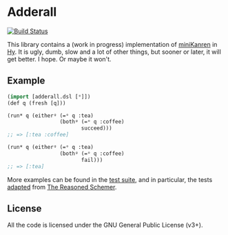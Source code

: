 Adderall
========

[![Build Status](https://travis-ci.org/algernon/adderall.png?branch=master)](https://travis-ci.org/algernon/adderall)

This library contains a (work in progress) implementation of
[miniKanren][mk] in [Hy][hylang]. It is ugly, dumb, slow and a lot of
other things, but sooner or later, it will get better. I hope. Or
maybe it won't.

 [mk]: http://minikanren.org/
 [hylang]: http://hylang.org/

Example
-------

```lisp
(import [adderall.dsl [*]])
(def q (fresh [q]))

(run* q (eitherᵍ (=ᵒ q :tea)
                 (bothᵍ (=ᵒ q :coffee)
                        succeed)))
;; => [:tea :coffee]

(run* q (eitherᵍ (=ᵒ q :tea)
                 (bothᵍ (=ᵒ q :coffee)
                        fail)))
;; => [:tea]
```

More examples can be found in the [test suite][t:generic], and in
particular, the tests [adapted][t:trs] from
[The Reasoned Schemer][trs].

 [t:generic]: https://github.com/algernon/adderall/blob/master/tests/adderall_test.hy
 [t:trs]: https://github.com/algernon/adderall/blob/master/tests/reasoned_schemer.hy
 [trs]: http://mitpress.mit.edu/books/reasoned-schemer

License
-------

All the code is licensed under the GNU General Public License (v3+).
